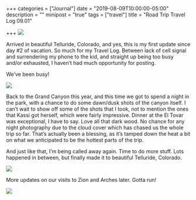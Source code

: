 +++
categories = ["Journal"]
date = "2019-08-09T10:00:00-05:00"
description = ""
minipost = "true"
tags = ["travel"]
title = "Road Trip Travel Log 09.01"

+++
![](https://res.cloudinary.com/tobyblog/image/upload/v1565366894/img/FB465A3F-24CB-4DBA-83F1-3BEFBD3C3FEE_l5z2mj.jpg)

Arrived in beautiful Telluride, Colorado, and yes, this is my first update since day #2 of vacation. So much for my Travel Log. Between lack of cell signal and surrendering my phone to the kid, and straight up being too busy and/or exhausted, I haven’t had much opportunity for posting. 

We’ve been busy!

![](https://res.cloudinary.com/tobyblog/image/upload/v1565367158/img/C369AE06-8357-4869-915A-186467331403_h7mulf.jpg)

Back to the Grand Canyon this year, and this time we got to spend a night in the park, with a chance to do some dawn/dusk shots of the canyon itself. I can’t wait to show off some of the shots that I took, not to mention the ones that Kassi got herself, which were fairly impressive. Dinner at the El Tovar was exceptional, I have to say. Love all that dark wood. No chance for any night photography due to the cloud cover which has chased us the whole trip so far. That’s actually been a blessing, as it’s tamped down the heat a bit on what we anticipated to be the hottest parts of the trip.

And just like that, I’m being called away again. Time to do more stuff. Lots happened in between, but finally made it to beautiful Telluride, Colorado.

![](https://res.cloudinary.com/tobyblog/image/upload/v1565367722/img/D3D2763D-BE10-4C26-A013-F7BED90C4229_fn9orh.jpg)

More updates on our visits to Zion and Arches later. Gotta run!

![](https://res.cloudinary.com/tobyblog/image/upload/v1565367804/img/7BC72DD6-1D4F-47E4-9AE4-0FE03B0E05FF_jpasnc.jpg)